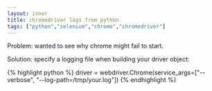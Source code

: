 ```yaml
---
layout: inner
title: chromedriver logs from python
tags: ["python","selenium","chrome","chromedriver"]
---
```

Problem: wanted to see why chrome might fail to start.

Solution: specify a logging file when building your driver object:

{% highlight python %}
driver = webdriver.Chrome(service_args=["--verbose", "--log-path=/tmp/your.log"])
{% endhighlight %}